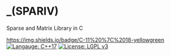 # _(SPARIV)
Sparse and Matrix Library in C


https://img.shields.io/badge/C-11%20%7C%2018-yellowgreen
[![Langauge: C++17](https://img.shields.io/badge/C%2B%2B-17-lightgrey)](https://en.wikipedia.org/wiki/C%2B%2B17)
[![License: LGPL v3](https://img.shields.io/badge/License-LGPL%20v3-blue.svg)](https://www.gnu.org/licenses/lgpl-3.0)

